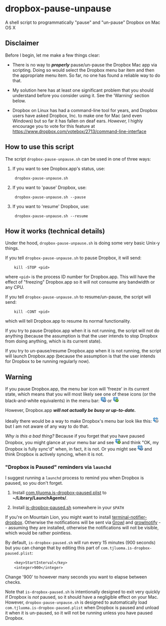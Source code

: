 dropbox-pause-unpause
=====================

A shell script to programmatically "pause" and "un-pause" Dropbox on Mac OS X

## Disclaimer ##

Before I begin, let me make a few things clear: 

* There is no way to ***properly*** pause/un-pause the Dropbox Mac app via scripting. Doing so would select the Dropbox menu bar item and then the appropriate menu item. So far, no one has found a reliable way to do that. 

* My solution here has at least one significant problem that you should understand before you consider using it. See the 'Warning' section below.

* Dropbox on Linux has had a command-line tool for years, and Dropbox users have asked Dropbox, Inc. to make one for Mac (and even Windows) but so far it has fallen on deaf ears. *However,* I highly encourage you to vote for this feature at <https://www.dropbox.com/votebox/2713/command-line-interface>

## How to use this script ##

The script `dropbox-pause-unpause.sh` can be used in one of three ways:

1) If you want to see Dropbox.app's status, use:

		dropbox-pause-unpause.sh

2) If you want to 'pause' Dropbox, use:

		dropbox-pause-unpause.sh --pause

3) If you want to 'resume' Dropbox, use:

		dropbox-pause-unpause.sh --resume

## How it works (technical details) ##

Under the hood, `dropbox-pause-unpause.sh` is doing some very basic Unix-y things.

If you tell `dropbox-pause-unpause.sh` to pause Dropbox, it will send:

		kill -STOP <pid>

where `<pid>` is the process ID number for Dropbox.app. This will have the effect of "freezing" Dropbox.app so it will not consume any bandwidth or any CPU.

If you tell `dropbox-pause-unpause.sh` to resume/un-pause, the script will send:

		kill -CONT <pid>

which will tell Dropbox.app to resume its normal functionality.

If you try to pause Dropbox.app when it is not running, the script will not do anything (because the assumption is that the user intends to stop Dropbox from doing anything, which is its current state).

If you try to un-pause/resume Dropbox.app when it is not running, the script will launch Dropbox.app (because the assumption is that the user intends for Dropbox to be running regularly now).



## Warning ##

If you pause Dropbox.app, the menu bar icon will 'freeze' in its current state, which means that you will most likely see one of these icons (or the black-and-white equivalents) in the menu bar:
<img alt='[icon representing "Dropbox is busy"]' src="dropboxstatus-busy.tiff" width="18" height="18" border="0" /> or 
<img alt='[icon representing "Dropbox is up to date"]' src="dropboxstatus-idle.tiff" width="18" height="18" border="0" />

However, Dropbox.app ***will not actually be busy or up-to-date.***

Ideally there would be a way to make Dropbox's menu bar look like this:
<img alt='[image]' src="dropboxstatus-pause.tiff" width="18" height="18" border="0" /> but I am not aware of any way to do that.

*Why is this a bad thing?* Because if you forget that you have paused Dropbox, you might glance at your menu bar and see <img alt='[icon representing "Dropbox is up to date"]' src="dropboxstatus-idle.tiff" width="18" height="18" border="0" /> and think "OK, my Dropbox is fully sync'd" when, in fact, it is not. Or you might see <img alt='[icon representing "Dropbox is busy"]' src="dropboxstatus-busy.tiff" width="18" height="18" border="0" /> and think Dropbox is actively syncing, when it is not.

### "Dropbox is Paused" reminders via `launchd`

I suggest running a `launchd` process to remind you when Dropbox is paused, so you don't forget.

1. Install [com.tjluoma.is-dropbox-paused.plist](com.tjluoma.is-dropbox-paused.plist) to **~/Library/LaunchAgents/**.

2. Install [is-dropbox-paused.sh](is-dropbox-paused.sh) somewhere in your `$PATH`

If you're on Mountain Lion, you might want to install [terminal-notifier-dropbox](http://files.tjluoma.com/terminal-notifier-dropbox.zip). Otherwise the notifications will be sent via [Growl] and [growlnotify] -- assuming they are installed, otherwise the notifications will not be visible, which would be rather pointless.

By default, `is-dropbox-paused.sh` will run every 15 minutes (900 seconds) but you can change that by editing this part of `com.tjluoma.is-dropbox-paused.plist`:

		<key>StartInterval</key>
		<integer>900</integer>

Change '900' to however many seconds you want to elapse between checks.

Note that `is-dropbox-paused.sh` is intentionally designed to exit very quickly if Dropbox is *not* paused, so it should have a negligible effect on your Mac. However, `dropbox-pause-unpause.sh` is designed to automatically load `com.tjluoma.is-dropbox-paused.plist` when Dropbox is paused and unload it when it is un-paused, so it will not be running unless you have paused Dropbox.

[growlnotify]: http://growl.info/downloads
[Growl]: http://growl.info

